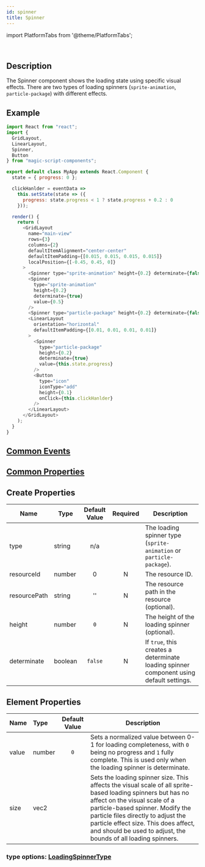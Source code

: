 ```yaml
---
id: spinner
title: Spinner
---
```


import PlatformTabs from '@theme/PlatformTabs';

<PlatformTabs component='spinner' />​

## Description

The Spinner component shows the loading state using specific visual effects. There are two types of loading spinners (`sprite-animation`, `particle-package`) with different effects.

## Example

```javascript
import React from "react";
import {
  GridLayout,
  LinearLayout,
  Spinner,
  Button
} from "magic-script-components";

export default class MyApp extends React.Component {
  state = { progress: 0 };

  clickHanlder = eventData =>
    this.setState(state => ({
      progress: state.progress < 1 ? state.progress + 0.2 : 0
    }));

  render() {
    return (
      <GridLayout
        name="main-view"
        rows={3}
        columns={2}
        defaultItemAlignment="center-center"
        defaultItemPadding={[0.015, 0.015, 0.015, 0.015]}
        localPosition={[-0.45, 0.45, 0]}
      >
        <Spinner type="sprite-animation" height={0.2} determinate={false} />
        <Spinner
          type="sprite-animation"
          height={0.2}
          determinate={true}
          value={0.5}
        />
        <Spinner type="particle-package" height={0.2} determinate={false} />
        <LinearLayout
          orientation="horizontal"
          defaultItemPadding={[0.01, 0.01, 0.01, 0.01]}
        >
          <Spinner
            type="particle-package"
            height={0.2}
            determinate={true}
            value={this.state.progress}
          />
          <Button
            type="icon"
            iconType="add"
            height={0.1}
            onClick={this.clickHanlder}
          />
        </LinearLayout>
      </GridLayout>
    );
  }
}
```

## [Common Events](../events/CommonEvents.md)

## [Common Properties](../types/Properties.md)

## Create Properties

| Name         | Type    | Default Value | Required | Description                                                                             |
| ------------ | ------- | :-----------: | :------: | --------------------------------------------------------------------------------------- |
| type         | string  |      n/a      |          | The loading spinner type (`sprite-animation` or `particle-package`).                    |
| resourceId   | number  |       0       |    N     | The resource ID.                                                                        |
| resourcePath | string  |      ''       |    N     | The resource path in the resource (optional).                                           |
| height       | number  |      `0`      |    N     | The height of the loading spinner (optional).                                           |
| determinate  | boolean |    `false`    |    N     | If `true`, this creates a determinate loading spinner component using default settings. |

## Element Properties

| Name  | Type   | Default Value | Description                                                                                                                                                                                                                                                                                                                     |
| :---- | :----- | :-----------: | ------------------------------------------------------------------------------------------------------------------------------------------------------------------------------------------------------------------------------------------------------------------------------------------------------------------------------- |
| value | number |       `0`        | Sets a normalized value between 0-1 for loading completeness, with `0` being no progress and `1` fully complete. This is used only when the loading spinner is determinate.                                                                                                                                                     |
| size  | vec2   |               | Sets the loading spinner size. This affects the visual scale of all sprite-based loading spinners but has no affect on the visual scale of a particle-based spinner. Modify the particle files directly to adjust the particle effect size. This does affect, and should be used to adjust, the bounds of all loading spinners. |

### type options: [LoadingSpinnerType](../types/LoadingSpinnerType.md)
